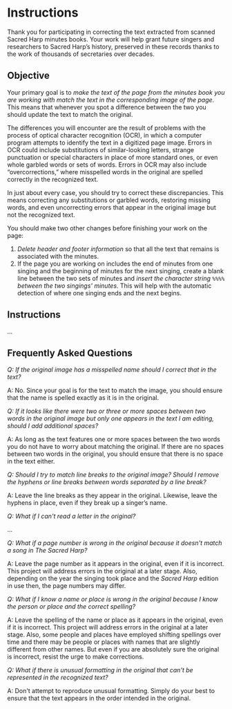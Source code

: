# Instructions

Thank you for participating in correcting the text extracted from scanned Sacred Harp minutes books. Your work will help grant future singers and researchers to Sacred Harp’s history, preserved in these records thanks to the work of thousands of secretaries over decades. 

## Objective
Your primary goal is to _make the text of the page from the minutes book you are working with match the text in the corresponding image of the page_. This means that whenever you spot a difference between the two you should update the text to match the original. 

The differences you will encounter are the result of problems with the process of optical character recognition (OCR), in which a computer program attempts to identify the text in a digitized page image. Errors in OCR could include substitutions of similar-looking letters, strange punctuation or special characters in place of more standard ones, or even whole garbled words or sets of words. Errors in OCR may also include “overcorrections,” where misspelled words in the original are spelled correctly in the recognized text.

In just about every case, you should try to correct these discrepancies. This means correcting any substitutions or garbled words, restoring missing words, and even uncorrecting errors that appear in the original image but not the recognized text.

You should make two other changes before finishing your work on the page:
1.	_Delete header and footer information_ so that all the text that remains is associated with the minutes.
2.	If the page you are working on includes the end of minutes from one singing and the beginning of minutes for the next singing, create a blank line between the two sets of minutes and _insert the character string `%%%%` between the two singings' minutes_. This will help with the automatic detection of where one singing ends and the next begins.

## Instructions
…

## Frequently Asked Questions
_Q: If the original image has a misspelled name should I correct that in the text?_

A: No. Since your goal is for the text to match the image, you should ensure that the name is spelled exactly as it is in the original.

_Q: If it looks like there were two or three or more spaces between two words in the original image but only one appears in the text I am editing, should I add additional spaces?_

A: As long as the text features one or more spaces between the two words you do not have to worry about matching the original. If there are no spaces between two words in the original, you should ensure that there is no space in the text either.

_Q: Should I try to match line breaks to the original image? Should I remove the hyphens or line breaks between words separated by a line break?_

A: Leave the line breaks as they appear in the original. Likewise, leave the hyphens in place, even if they break up a singer’s name.

_Q: What if I can't read a letter in the original?_

...

_Q: What if a page number is wrong in the original because it doesn't match a song in _The Sacred Harp_?_

A: Leave the page number as it appears in the original, even if it is incorrect. This project will address errors in the original at a later stage. Also, depending on the year the singing took place and the _Sacred Harp_ edition in use then, the page numbers may differ. 

_Q: What if I know a name or place is wrong in the original because I know the person or place and the correct spelling?_

A: Leave the spelling of the name or place as it appears in the original, even if it is incorrect. This project will address errors in the original at a later stage. Also, some people and places have employed shifting spellings over time and there may be people or places with names that are slightly different from other names. But even if you are absolutely sure the original is incorrect, resist the urge to make corrections.

_Q: What if there is unusual formatting in the original that can't be represented in the recognized text?_

A: Don't attempt to reproduce unusual formatting. Simply do your best to ensure that the text appears in the order intended in the original.
